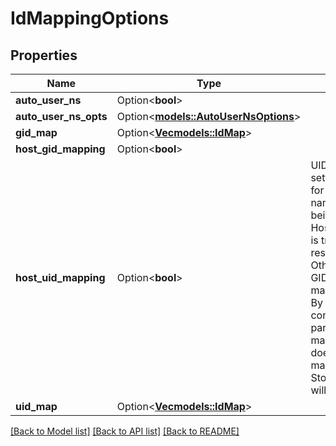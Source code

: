 # IdMappingOptions

## Properties

Name | Type | Description | Notes
------------ | ------------- | ------------- | -------------
**auto_user_ns** | Option<**bool**> |  | [optional]
**auto_user_ns_opts** | Option<[**models::AutoUserNsOptions**](AutoUserNsOptions.md)> |  | [optional]
**gid_map** | Option<[**Vec<models::IdMap>**](IDMap.md)> |  | [optional]
**host_gid_mapping** | Option<**bool**> |  | [optional]
**host_uid_mapping** | Option<**bool**> | UIDMap and GIDMap are used for setting up a layer's root filesystem for use inside of a user namespace where ID mapping is being used. If HostUIDMapping/HostGIDMapping is true, no mapping of the respective type will be used.  Otherwise, if UIDMap and/or GIDMap contain at least one mapping, one or both will be used.  By default, if neither of those conditions apply, if the layer has a parent layer, the parent layer's mapping will be used, and if it does not have a parent layer, the mapping which was passed to the Store object when it was initialized will be used. | [optional]
**uid_map** | Option<[**Vec<models::IdMap>**](IDMap.md)> |  | [optional]

[[Back to Model list]](../README.md#documentation-for-models) [[Back to API list]](../README.md#documentation-for-api-endpoints) [[Back to README]](../README.md)


